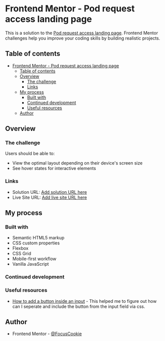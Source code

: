 # Frontend Mentor - Pod request access landing page

This is a solution to the [Pod request access landing page](https://www.frontendmentor.io/challenges/pod-request-access-landing-page-eyTmdkLSG). Frontend Mentor challenges help you improve your coding skills by building realistic projects.

## Table of contents

- [Frontend Mentor - Pod request access landing page](#frontend-mentor---pod-request-access-landing-page)
  - [Table of contents](#table-of-contents)
  - [Overview](#overview)
    - [The challenge](#the-challenge)
    - [Links](#links)
  - [My process](#my-process)
    - [Built with](#built-with)
    - [Continued development](#continued-development)
    - [Useful resources](#useful-resources)
  - [Author](#author)

## Overview

### The challenge

Users should be able to:

- View the optimal layout depending on their device's screen size
- See hover states for interactive elements

### Links

- Solution URL: [Add solution URL here](https://github.com/FocusCookie/fm-meet-landing-page)
- Live Site URL: [Add live site URL here](https://focuscookie.github.io/fm-meet-landing-page/)

## My process

### Built with

- Semantic HTML5 markup
- CSS custom properties
- Flexbox
- CSS Grid
- Mobile-first workflow
- Vanilla JavaScript

### Continued development

### Useful resources

- [How to add a button inside an input](https://stackoverflow.com/questions/15314407/how-to-add-button-inside-input) - This helped me to figure out how can I seperate and include the button from the input field via css.

## Author

- Frontend Mentor - [@FocusCookie](https://www.frontendmentor.io/profile/FocusCookie)
